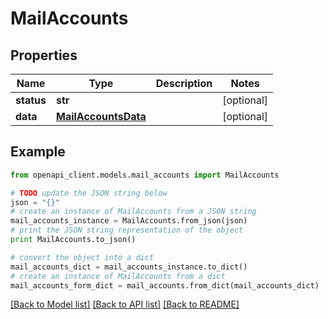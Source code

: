 # MailAccounts


## Properties
Name | Type | Description | Notes
------------ | ------------- | ------------- | -------------
**status** | **str** |  | [optional] 
**data** | [**MailAccountsData**](MailAccountsData.md) |  | [optional] 

## Example

```python
from openapi_client.models.mail_accounts import MailAccounts

# TODO update the JSON string below
json = "{}"
# create an instance of MailAccounts from a JSON string
mail_accounts_instance = MailAccounts.from_json(json)
# print the JSON string representation of the object
print MailAccounts.to_json()

# convert the object into a dict
mail_accounts_dict = mail_accounts_instance.to_dict()
# create an instance of MailAccounts from a dict
mail_accounts_form_dict = mail_accounts.from_dict(mail_accounts_dict)
```
[[Back to Model list]](../README.md#documentation-for-models) [[Back to API list]](../README.md#documentation-for-api-endpoints) [[Back to README]](../README.md)



